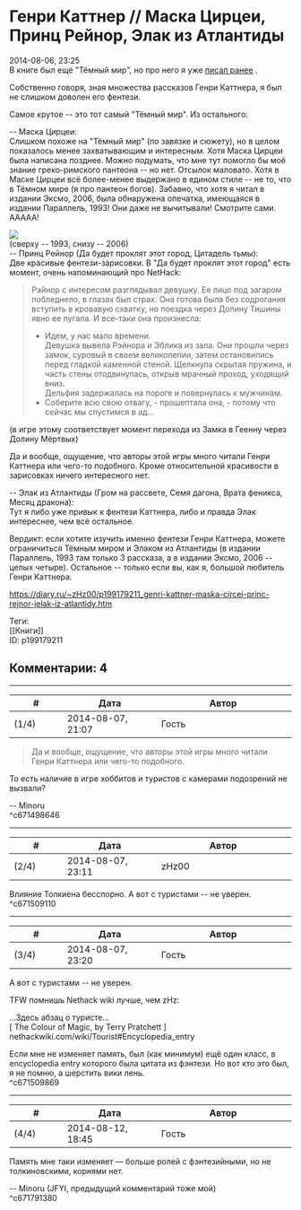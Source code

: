 Генри Каттнер // Маска Цирцеи, Принц Рейнор, Элак из Атлантиды
==============================================================

  
2014-08-06, 23:25  
 В книге был ещё "Тёмный мир", но про него я уже  [писал ранее](Генри%20Каттнер%20%20Тёмный%20мир)  .   
   
 Собственно говоря, зная множества рассказов Генри Каттнера, я был не слишком доволен его фентези.   
   
 Самое крутое -- это тот самый "Тёмный мир". Из остального:   
   
 -- Маска Цирцеи:   
 Слишком похоже на "Тёмный мир" (по завязке и сюжету), но в целом показалось менее захватывающим и интересным. Хотя Маска Цирцеи была написана позднее. Можно подумать, что мне тут помогло бы моё знание греко-римского пантеона -- но нет. Отсылок маловато. Хотя в Маске Цирцеи всё более-менее выдержано в едином стиле -- не то, что в Тёмном мире (я про пантеон богов). Забавно, что хотя я читал в издании Эксмо, 2006, была обнаружена опечатка, имеющаяся в издании Параллель, 1993! Они даже не вычитывали! Смотрите сами. ААААА!   
   
  ![](http://s03.radikal.ru/i176/1408/f1/18962f646e44.jpg)    
 (сверху -- 1993, снизу -- 2006)   
 -- Принц Рейнор (Да будет проклят этот город, Цитадель тьмы):   
 Две красивые фентези-зарисовки. В "Да будет проклят этот город" есть момент, очень напоминающий про NetHack:   
   
 
>  Рэйнор с интересом разглядывал девушку. Ее лицо под загаром побледнело, в глазах был страх. Она готова была без содрогания вступить в кровавую схватку, но поездка через Долину Тишины явно ее пугала. И все-таки она произнесла:   
>  - Идем, у нас мало времени.   
>  Девушка вывела Рэйнора и Эблика из зала. Они прошли через замок, суровый в своем великолепии, затем остановились перед гладкой каменной стеной. Щелкнула скрытая пружина, и часть стены отодвинулась, открыв мрачный проход, уходящий вниз.   
>  Дельфия задержалась на пороге и повернулась к мужчинам.   
>  - Соберите всю свою отвагу, - прошептала она, - потому что сейчас мы спустимся в ад... 

   
 (в игре этому соответствует момент перехода из Замка в Геенну через Долину Мёртвых)   
   
 Да и вообще, ощущение, что авторы этой игры много читали Генри Каттнера или чего-то подобного. Кроме относительной красивости в зарисовках ничего интересного нет.   
   
 -- Элак из Атлантиды (Гром на рассвете, Семя дагона, Врата феникса, Месяц дракона):   
 Тут я либо уже привык к фентези Каттнера, либо и правда Элак интереснее, чем всё остальное.   
   
 Вердикт: если хотите изучить именно фентези Генри Каттнера, можете ограничиться Тёмным миром и Элаком из Атлантиды (в издании Параллель, 1993 там только 3 рассказа, а в издании Эксмо, 2006 -- целых четыре). Остальное -- только если вы, как я, большой любитель Генри Каттнера.   
  
<https://diary.ru/~zHz00/p199179211_genri-kattner-maska-circei-princ-rejnor-jelak-iz-atlantidy.htm>  
  
Теги:  
[[Книги]]  
ID: p199179211  


Комментарии: 4
--------------

  


---



|         #         |              Дата              |                     Автор                     |           ID           |
| --- | --- | --- | --- |
| (1/4) | 2014-08-07, 21:07 | Гость | c671498646 |

  
 > Да и вообще, ощущение, что авторы этой игры много читали Генри Каттнера или чего-то подобного.   
   
 То есть наличие в игре хоббитов и туристов с камерами подозрений не вызвали?   
   
 -- Minoru   
 ^c671498646

---



|         #         |              Дата              |                     Автор                     |           ID           |
| --- | --- | --- | --- |
| (2/4) | 2014-08-07, 23:11 | zHz00 | c671509110 |

  
 Влияние Толкиена бесспорно. А вот с туристами -- не уверен.   
 ^c671509110

---



|         #         |              Дата              |                     Автор                     |           ID           |
| --- | --- | --- | --- |
| (3/4) | 2014-08-07, 23:20 | Гость | c671509869 |

  
  А вот с туристами -- не уверен.    
   
 TFW помнишь Nethack wiki лучше, чем zHz:   
   
  …Здесь абзац о туристе…   
 [ The Colour of Magic, by Terry Pratchett ]    
 nethackwiki.com/wiki/Tourist#Encyclopedia\_entry   
   
 Если мне не изменяет память, был (как минимум) ещё один класс, в encyclopedia entry которого была цитата из фэнтези. Но вот кто это был, я не помню, а шерстить вики лень.   
 ^c671509869

---



|         #         |              Дата              |                     Автор                     |           ID           |
| --- | --- | --- | --- |
| (4/4) | 2014-08-12, 18:45 | Гость | c671791380 |

  
 Память мне таки изменяет — больше ролей с фэнтезийными, но не толкиновскими, корнями нет.   
   
 -- Minoru (JFYI, предыдущий комментарий тоже мой)   
 ^c671791380